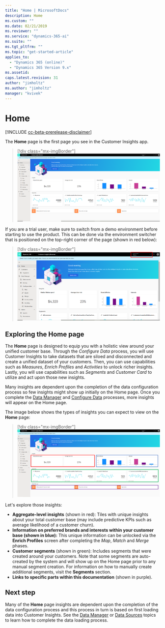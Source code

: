 ```yaml
---
title: "Home | MicrosoftDocs"
description: Home
ms.custom: ""
ms.date: 02/21/2019
ms.reviewer: ""
ms.service: "dynamics-365-ai"
ms.suite: ""
ms.tgt_pltfrm: ""
ms.topic: "get-started-article"
applies_to: 
  - "Dynamics 365 (online)"
  - "Dynamics 365 Version 9.x"
ms.assetid: 
caps.latest.revision: 31
author: "jimholtz"
ms.author: "jimholtz"
manager: "kvivek"
---
```

# Home 

[!INCLUDE [cc-beta-prerelease-disclaimer](../includes/cc-beta-prerelease-disclaimer.md)]

The **Home** page is the first page you see in the Customer Insights app. 

> [!div class="mx-imgBorder"] 
> ![](media/home-page-insights.png "Insights on Home page")

If you are a trial user, make sure to switch from a demo environment before starting to use the product. This can be done via the environment switcher that is positioned on the top-right corner of the page (shown in red below):

> [!div class="mx-imgBorder"] 
> ![](media/home-page-environment-switcher.png "Switch environment")

## Exploring the Home page

The **Home** page is designed to equip you with a holistic view around your unified customer base. Through the *Configure Data* process, you will use Customer Insights to take datasets that are siloed and disconnected and create a unified dataset of your customers. Then, you can use capabilities such as *Measures*, *Enrich Profiles* and *Activities* to unlock richer insights. Lastly, you will use capabilities such as *Segments* and *Customer Card* to utilize and act upon those new insights.  

Many insights are dependent upon the completion of the data configuration process so few insights might show up initially on the Home page. Once you complete the [Data Manager](pm-data-manager.md) and [Configure Data](pm-configure-data.md) processes, more insights will appear on the Home page. 

The image below shows the types of insights you can expect to view on the **Home** page:

> [!div class="mx-imgBorder"] 
> ![](media/home-page-insights2.png "Insights on Home page")

Let's explore those insights:
- **Aggregate-level insights** (shown in red): Tiles with unique insights about your total customer base (may include predictive KPIs such as average likelihood of a customer churn).
- **Information on preferred brands and interests within your customer base (shown in blue):** This unique information can be unlocked via the **Enrich Profiles** screen after completing the *Map*, *Match* and *Merge* phases.  
- **Customer segments** (shown in green): Includes segments that were created around your customers. Note that some segments are auto-created by the system and will show up on the Home page prior to any manual segment creation. For information on how to manually create additional segments, visit the **Segments** section.
- **Links to specific parts within this documentation** (shown in purple).

## Next step
Many of the **Home** page insights are dependent upon the completion of the data configuration process and this process in turn is based on first loading data into Customer Insights. See the [Data Manager](pm-data-manager.md) or [Data Sources](pm-data-sources.md) topics to learn how to complete the data loading process. 

 
